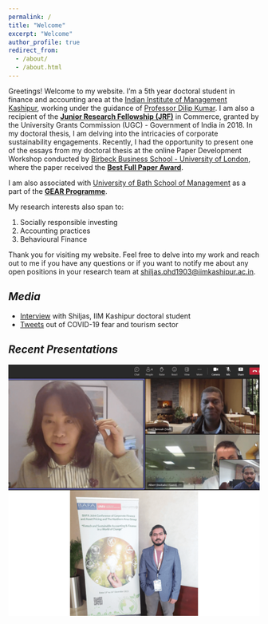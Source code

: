 ```yaml
---
permalink: /
title: "Welcome"
excerpt: "Welcome"
author_profile: true
redirect_from: 
  - /about/
  - /about.html
---
```


Greetings! Welcome to my website. I’m a 5th year doctoral student in finance and accounting area at the [Indian Institute of Management Kashipur]( https://www.iimkashipur.ac.in), working under the guidance of [Professor Dilip Kumar](https://scholar.google.com/citations?user=N8y4jzMAAAAJ&hl=en). I am also a recipient of the **<u>Junior Research Fellowship (JRF)</u>** in Commerce, granted by the University Grants Commission (UGC) - Government of India in 2018. In my doctoral thesis, I am delving into the intricacies of corporate sustainability engagements. Recently, I had the opportunity to present one of the essays from my doctoral thesis at the online Paper Development Workshop conducted by [Birbeck Business School - University of London](https://www.bbk.ac.uk/school/business), where the paper received the **<u>Best Full Paper Award</u>**. 

I am also associated with [University of Bath School of Management](https://www.bath.ac.uk/schools/school-of-management) as a part of the **<u>GEAR Programme</u>**.

My research interests also span to:
1. Socially responsible investing
2. Accounting practices
3. Behavioural Finance

Thank you for visiting my website. Feel free to delve into my work and reach out to me if you have any questions or if you want to notify me about any open positions in your research team at [shiljas.phd1903@iimkashipur.ac.in](shiljas.phd1903@iimkashipur.ac.in).

**<i>Media</i>**
------
* [Interview](https://www.linkedin.com/posts/iimkashipur_phdinsights-scholarstories-iimkashipur-activity-7013112270926811136-UIy9?utm_source=share&utm_medium=member_desktop) with Shiljas, IIM Kashipur doctoral student
* [Tweets](https://iimkashipur.medium.com/nexus-between-twitter-based-sentiment-and-tourism-sector-performance-amid-covid-19-pandemic-8dd0a0e4fdd0) out of COVID-19 fear and tourism sector

**<i>Recent Presentations</i>**
------
![Recent Presentations](/images/conf1.png)

